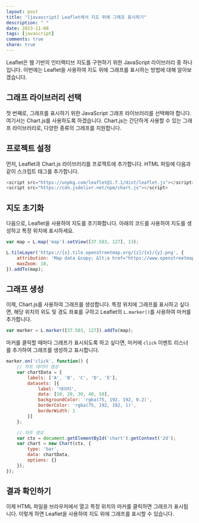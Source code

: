 ```yaml
---
layout: post
title: "[javascript] Leaflet에서 지도 위에 그래프 표시하기"
description: " "
date: 2023-11-08
tags: [javascript]
comments: true
share: true
---
```


Leaflet은 웹 기반의 인터랙티브 지도를 구현하기 위한 JavaScript 라이브러리 중 하나입니다. 이번에는 Leaflet을 사용하여 지도 위에 그래프를 표시하는 방법에 대해 알아보겠습니다.

## 그래프 라이브러리 선택

첫 번째로, 그래프를 표시하기 위한 JavaScript 그래프 라이브러리를 선택해야 합니다. 여기서는 Chart.js를 사용하도록 하겠습니다. Chart.js는 간단하게 사용할 수 있는 그래프 라이브러리로, 다양한 종류의 그래프를 지원합니다.

## 프로젝트 설정

먼저, Leaflet과 Chart.js 라이브러리를 프로젝트에 추가합니다. HTML 파일에 다음과 같이 스크립트 태그를 추가합니다.

```javascript
<script src="https://unpkg.com/leaflet@1.7.1/dist/leaflet.js"></script>
<script src="https://cdn.jsdelivr.net/npm/chart.js"></script>
```

## 지도 초기화

다음으로, Leaflet을 사용하여 지도를 초기화합니다. 아래의 코드를 사용하여 지도를 생성하고 특정 위치에 표시하세요.

```javascript
var map = L.map('map').setView([37.583, 127], 13);

L.tileLayer('https://{s}.tile.openstreetmap.org/{z}/{x}/{y}.png', {
    attribution: 'Map data &copy; &lt;a href="https://www.openstreetmap.org/">OpenStreetMap</a>',
    maxZoom: 18,
}).addTo(map);
```

## 그래프 생성

이제, Chart.js를 사용하여 그래프를 생성합니다. 특정 위치에 그래프를 표시하고 싶다면, 해당 위치의 위도 및 경도 좌표를 구하고 Leaflet의 `L.marker()`를 사용하여 마커를 추가합니다.

```javascript
var marker = L.marker([37.583, 127]).addTo(map);
```

마커를 클릭할 때마다 그래프가 표시되도록 하고 싶다면, 마커에 `click` 이벤트 리스너를 추가하여 그래프를 생성하고 표시합니다.

```javascript
marker.on('click', function() {
    // 차트 데이터 생성
    var chartData = {
        labels: ['A', 'B', 'C', 'D', 'E'],
        datasets: [{
            label: '데이터',
            data: [10, 20, 30, 40, 50],
            backgroundColor: 'rgba(75, 192, 192, 0.2)',
            borderColor: 'rgba(75, 192, 192, 1)',
            borderWidth: 1
        }]
    };

    // 차트 생성
    var ctx = document.getElementById('chart').getContext('2d');
    var chart = new Chart(ctx, {
        type: 'bar',
        data: chartData,
        options: {}
    });
});
```

## 결과 확인하기

이제 HTML 파일을 브라우저에서 열고 특정 위치의 마커를 클릭하면 그래프가 표시됩니다. 이렇게 하면 Leaflet을 사용하여 지도 위에 그래프를 표시할 수 있습니다.